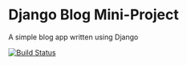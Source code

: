 # Django Blog Mini-Project

A simple blog app written using Django

[![Build Status](https://travis-ci.org/dhamma1991/django-blog.svg?branch=master)](https://travis-ci.org/dhamma1991/django-blog)